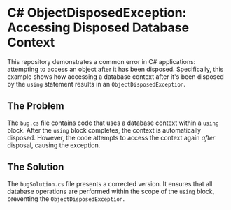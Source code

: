 # C# ObjectDisposedException: Accessing Disposed Database Context

This repository demonstrates a common error in C# applications: attempting to access an object after it has been disposed.  Specifically, this example shows how accessing a database context after it's been disposed by the `using` statement results in an `ObjectDisposedException`.

## The Problem

The `bug.cs` file contains code that uses a database context within a `using` block.  After the `using` block completes, the context is automatically disposed.  However, the code attempts to access the context again *after* disposal, causing the exception.

## The Solution

The `bugSolution.cs` file presents a corrected version.  It ensures that all database operations are performed within the scope of the `using` block, preventing the `ObjectDisposedException`.